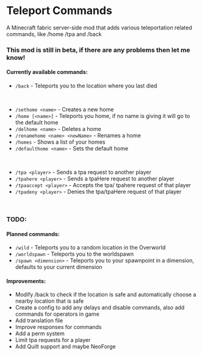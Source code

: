 # Teleport Commands

A Minecraft fabric server-side mod that adds various teleportation related commands, like /home /tpa and /back

### This mod is still in beta, if there are any problems then let me know!

#### Currently available commands:

- `/back` -  Teleports you to the location where you last died
<br>

- `/sethome <name>` - Creates a new home
- `/home [<name>]` - Teleports you home, if no name is giving it will go to the default home
- `/delhome <name>` - Deletes a home
- `/renamehome <name> <newName>` - Renames a home
- `/homes` - Shows a list of your homes
- `/defaulthome <name>` - Sets the default home
<br>

- `/tpa <player>` - Sends a tpa request to another player
- `/tpahere <player>` - Sends a tpaHere request to another player
- `/tpaaccept <player>` -  Accepts the tpa/ tpahere request of that player
- `/tpadeny <player>` - Denies the tpa/tpaHere request of that player

<br>

### TODO:

#### Planned commands:
- `/wild` - Teleports you to a random location in the Overworld
- `/worldspawn` - Teleports you to the worldspawn
- `/spawn <dimension>` - Teleports you to your spawnpoint in a dimension, defaults to your current dimension

#### Improvements:
- Modify /back to check if the location is safe and automatically choose a nearby location that is safe
- Create a config to add any delays and disable commands, also add commands for operators in game
- Add translation file
- Improve responses for commands
- Add a perm system
- Limit tpa requests for a player
- Add Quilt support and maybe NeoForge
